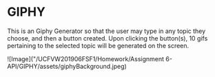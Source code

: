 # GIPHY

This is an Giphy Generator so that the user may type in any topic they choose, and then a button created. Upon clicking the button(s), 10 gifs pertaining to the selected topic will be generated on the screen.

![Image]("/UCFVW201906FSF1/Homework/Assignment 6- API/GIPHY/assets/giphyBackground.jpeg)